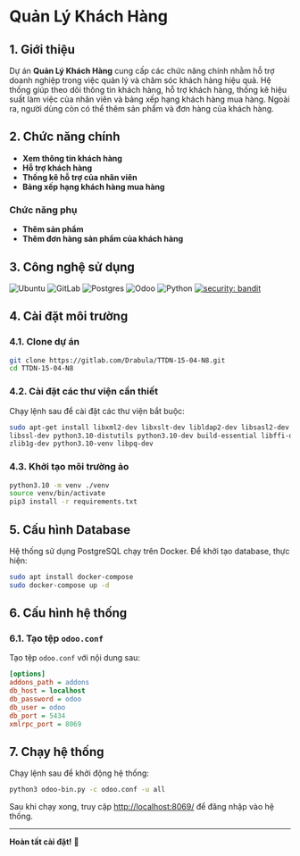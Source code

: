 # Quản Lý Khách Hàng

## 1. Giới thiệu

Dự án **Quản Lý Khách Hàng** cung cấp các chức năng chính nhằm hỗ trợ doanh nghiệp trong việc quản lý và chăm sóc khách hàng hiệu quả. Hệ thống giúp theo dõi thông tin khách hàng, hỗ trợ khách hàng, thống kê hiệu suất làm việc của nhân viên và bảng xếp hạng khách hàng mua hàng. Ngoài ra, người dùng còn có thể thêm sản phẩm và đơn hàng của khách hàng.

## 2. Chức năng chính

- **Xem thông tin khách hàng**  
- **Hỗ trợ khách hàng**  
- **Thống kê hỗ trợ của nhân viên**  
- **Bảng xếp hạng khách hàng mua hàng**  

### Chức năng phụ

- **Thêm sản phẩm**  
- **Thêm đơn hàng sản phẩm của khách hàng**  

## 3. Công nghệ sử dụng

![Ubuntu](https://img.shields.io/badge/Ubuntu-E95420?style=for-the-badge&logo=ubuntu&logoColor=white)
![GitLab](https://img.shields.io/badge/gitlab-%23181717.svg?style=for-the-badge&logo=gitlab&logoColor=white)
![Postgres](https://img.shields.io/badge/postgres-%23316192.svg?style=for-the-badge&logo=postgresql&logoColor=white)
![Odoo](https://img.shields.io/badge/Odoo-512677?style=for-the-badge&logo=odoo&logoColor=white)
![Python](https://img.shields.io/badge/python-v3.8+-blue.svg)
[![security: bandit](https://img.shields.io/badge/security-bandit-yellow.svg)](https://github.com/PyCQA/bandit)

## 4. Cài đặt môi trường

### 4.1. Clone dự án
```sh
git clone https://gitlab.com/Drabula/TTDN-15-04-N8.git
cd TTDN-15-04-N8
```

### 4.2. Cài đặt các thư viện cần thiết
Chạy lệnh sau để cài đặt các thư viện bắt buộc:
```sh
sudo apt-get install libxml2-dev libxslt-dev libldap2-dev libsasl2-dev \
libssl-dev python3.10-distutils python3.10-dev build-essential libffi-dev \
zlib1g-dev python3.10-venv libpq-dev
```

### 4.3. Khởi tạo môi trường ảo
```sh
python3.10 -m venv ./venv
source venv/bin/activate
pip3 install -r requirements.txt
```

## 5. Cấu hình Database
Hệ thống sử dụng PostgreSQL chạy trên Docker. Để khởi tạo database, thực hiện:
```sh
sudo apt install docker-compose
sudo docker-compose up -d
```

## 6. Cấu hình hệ thống

### 6.1. Tạo tệp `odoo.conf`
Tạo tệp `odoo.conf` với nội dung sau:
```ini
[options]
addons_path = addons
db_host = localhost
db_password = odoo
db_user = odoo
db_port = 5434
xmlrpc_port = 8069
```

## 7. Chạy hệ thống

Chạy lệnh sau để khởi động hệ thống:
```sh
python3 odoo-bin.py -c odoo.conf -u all
```
Sau khi chạy xong, truy cập [http://localhost:8069/](http://localhost:8069/) để đăng nhập vào hệ thống.

---
**Hoàn tất cài đặt!** 🚀

